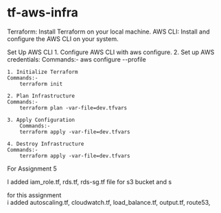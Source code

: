 # tf-aws-infra
Terraform: Install Terraform on your local machine.
AWS CLI: Install and configure the AWS CLI on your system.



Set Up AWS CLI
	1.	Configure AWS CLI with aws configure.
	2.	Set up AWS credentials:
    Commands:-
        aws configure --profile <your-profile-name>

    1. Initialize Terraform
    Commands:-
        terraform init

    2. Plan Infrastructure
    Commands:-
        terraform plan -var-file=dev.tfvars

    3. Apply Configuration
        Commands:-
        terraform apply -var-file=dev.tfvars

    4. Destroy Infrastructure
    Commands:-
        terraform apply -var-file=dev.tfvars


For Assignment 5

I added iam_role.tf, rds.tf, rds-sg.tf file for s3 bucket and s



for this assignment   
i added autoscaling.tf, cloudwatch.tf, load_balance.tf, output.tf, route53,




